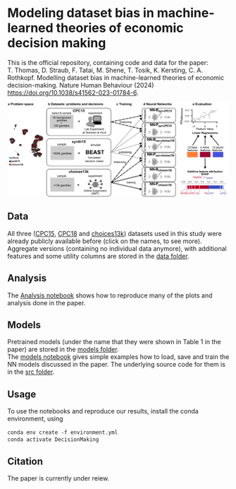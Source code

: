 # Modeling dataset bias in machine-learned theories of economic decision making
This is the official repository, containing code and data for the paper:\
T. Thomas, D. Straub, F. Tatai, M. Shene, T. Tosik, K. Kersting, C. A. Rothkopf. Modelling dataset bias in machine-learned theories of economic decision-making. Nature Human Behaviour (2024)\
https://doi.org/10.1038/s41562-023-01784-6.

![Explanatory Figure](figure1.png)

## Data
All three ([CPC15](https://economics.agri.huji.ac.il/crc2015/raw-data), [CPC18](https://cpc-18.com/data/) and [choices13k](https://github.com/jcpeterson/choices13k)) datasets used in this study were already publicly available before (click on the names, to see more).
Aggregate versions (containing no individual data anymore), with additional features and some utility columns are stored in the [data folder](./data/).

## Analysis
The [Analysis notebook](./Analysis.ipynb) shows how to reproduce many of the plots and analysis done in the paper.

## Models
Pretrained models (under the name that they were shown in Table 1 in the paper) are stored in the [models folder](./models).  
The [models notebook](./NNs.ipynb) gives simple examples how to load, save and train the NN models discussed in the paper.
The underlying source code for them is in the [src folder](./src).

## Usage
To use the notebooks and reproduce our results, install the conda environment, using
```
conda env create -f environment.yml
conda activate DecisionMaking
```

## Citation
The paper is currently under reiew.
